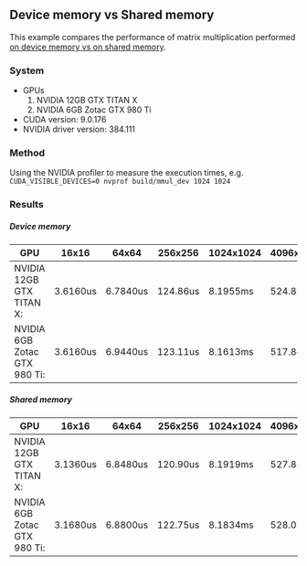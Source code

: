 ## Device memory vs Shared memory

This example compares the performance of matrix multiplication performed [on device memory vs on shared memory][mmul-sh].

[mmul-sh]: https://docs.nvidia.com/cuda/cuda-c-programming-guide/index.html#shared-memory

### System

* GPUs
   1. NVIDIA 12GB GTX TITAN X
   2. NVIDIA 6GB Zotac GTX 980 Ti
* CUDA version: 9.0.176
* NVIDIA driver version: 384.111

### Method

Using the NVIDIA profiler to measure the execution times, e.g. `CUDA_VISIBLE_DEVICES=0 nvprof build/mmul_dev 1024 1024`

### Results

##### Device memory

| GPU | 16x16 | 64x64 | 256x256 | 1024x1024 | 4096x4096 |
| --- | --- |--- |--- |--- |--- |
| NVIDIA 12GB GTX TITAN X: | 3.6160us | 6.7840us | 124.86us | 8.1955ms | 524.82ms |
| NVIDIA 6GB Zotac GTX 980 Ti: | 3.6160us | 6.9440us | 123.11us | 8.1613ms | 517.84ms |

##### Shared memory

| GPU | 16x16 | 64x64 | 256x256 | 1024x1024 | 4096x4096 |
| --- | --- |--- |--- |--- |--- |
| NVIDIA 12GB GTX TITAN X: | 3.1360us | 6.8480us | 120.90us | 8.1919ms | 527.85ms |
| NVIDIA 6GB Zotac GTX 980 Ti: | 3.1680us | 6.8800us | 122.75us | 8.1834ms | 528.07ms |

